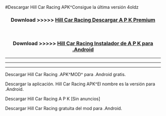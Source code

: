 #Descargar Hill Car Racing  APK^Consigue la última versión 4oldz



<div align="center">
<h3>Download >>>>> <a href="https://es-sites.web.app/?es= Hill Car Racing ">Hill Car Racing  Descargar A P K Premium</a></h3><br>

<h3>Download >>>>> <a href="https://es-sites.web.app/?es= Hill Car Racing ">Hill Car Racing  Instalador de A P K para .Android</a></h3>
</div>


----------------------------------------------------------

----------------------------------------------------------

----------------------------------------------------------

Descargar Hill Car Racing  .APK^MOD^ para .Android gratis.

Descargar la aplicación. Hill Car Racing  APK^El nombre es la versión para .Android.

Descargar Hill Car Racing  A P K [Sin anuncios]

Descargar Hill Car Racing  gratuita del mod para .Android.